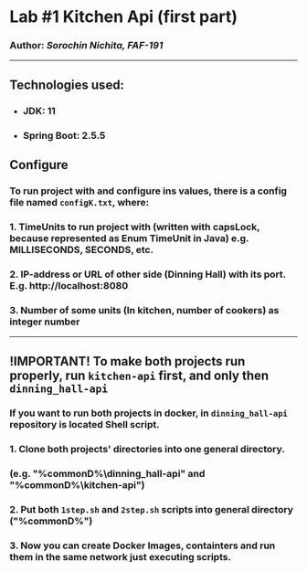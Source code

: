 # Lab #1 Kitchen Api (first part)

### Author: _Sorochin Nichita, FAF-191_

---

## Technologies used:
* ### JDK: 11
* ### Spring Boot: 2.5.5

## Configure

### To run project with and configure ins values, there is a config file named `configK.txt`, where:
### 1. TimeUnits to run project with (written with capsLock, because represented as Enum TimeUnit in Java) e.g. MILLISECONDS, SECONDS, etc.
### 2. IP-address or URL of other side (Dinning Hall) with its port. E.g. http://localhost:8080
### 3. Number of some units (In kitchen, number of cookers) as integer number

---

## !IMPORTANT! To make both projects run properly, run `kitchen-api` first, and only then `dinning_hall-api`

### If you want to run both projects in docker, in `dinning_hall-api` repository is located Shell script.
### 1. Clone both projects' directories into one general directory. 
### (e.g. "%commonD%\dinning_hall-api\" and "%commonD%\kitchen-api\")
### 2. Put both `1step.sh` and `2step.sh` scripts into general directory ("%commonD%")
### 3. Now you can create Docker Images, containters and run them in the same network just executing scripts.
